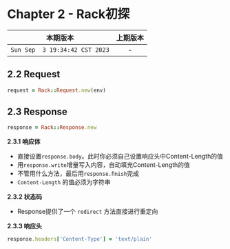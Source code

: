 # Chapter 2 - Rack初探

|本期版本|上期版本
|:---:|:---:
`Sun Sep  3 19:34:42 CST 2023` | -

## 2.2 Request


```ruby
request = Rack::Request.new(env)
```


## 2.3 Response

```ruby
response = Rack::Response.new
```

**2.3.1 响应体**

* 直接设置`response.body`。此时你必须自己设置响应头中Content-Length的值
* 用`response.write`增量写入内容，自动填充Content-Length的值
* 不管用什么方法，最后用`response.ﬁnish`完成
* `Content-Length` 的值必须为字符串

**2.3.2 状态码**

* Response提供了一个 `redirect` 方法直接进行重定向

**2.3.3 响应头**

```ruby
response.headers['Content-Type'] = 'text/plain'
```